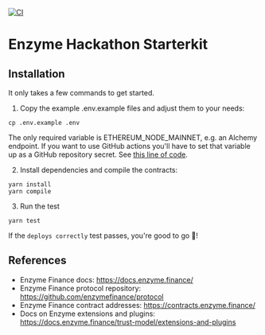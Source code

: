 [![CI](https://github.com/enzymefinance/hackathon-template/actions/workflows/ci.yaml/badge.svg)](https://github.com/enzymefinance/hackathon-template/actions/workflows/ci.yaml)

# Enzyme Hackathon Starterkit

## Installation

It only takes a few commands to get started.

1. Copy the example .env.example files and adjust them to your needs:

```
cp .env.example .env
```

The only required variable is ETHEREUM_NODE_MAINNET, e.g. an Alchemy endpoint. If you want to use GitHub actions you'll have to set that variable up as a GitHub repository secret. See [this line of code](https://github.com/enzymefinance/hackathon-template/blob/main/.github/workflows/ci.yaml#L72).

2. Install dependencies and compile the contracts:

```
yarn install
yarn compile
```

3. Run the test

```
yarn test
```
If the `deploys correctly` test passes, you're good to go :tada:!

## References

- Enzyme Finance docs: https://docs.enzyme.finance/
- Enzyme Finance protocol repository: https://github.com/enzymefinance/protocol
- Enzyme Finance contract addresses: https://contracts.enzyme.finance/
- Docs on Enzyme extensions and plugins: https://docs.enzyme.finance/trust-model/extensions-and-plugins
